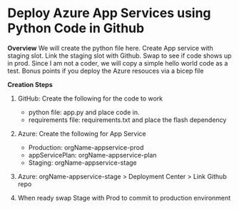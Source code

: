 # Deploy Azure App Services using Python Code in Github

**Overview**
We will create the python file here. Create App service with staging slot. Link the staging slot with Github. Swap to see if code shows up in prod. Since I am not a coder, we will copy a simple hello world code as a test. Bonus points if you deploy the Azure resouces via a bicep file

**Creation Steps**

1. GitHub: Create the following for the code to work
   - python file: app.py and place code in.
   - requirements file: requirements.txt and place the flash dependency
    
2. Azure: Create the following for App Service
   - Production: orgName-appservice-prod 
   - appServicePlan: orgName-appservice-plan
   - Staging: orgName-appservice-stage

3. Azure: orgName-appservice-stage > Deployment Center > Link Github repo

4. When ready swap Stage with Prod to commit to production environment
